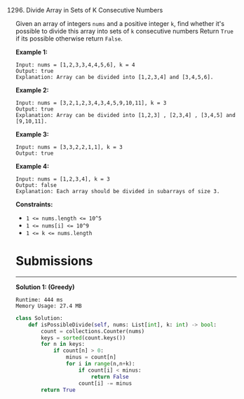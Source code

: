 1296. Divide Array in Sets of K Consecutive Numbers

Given an array of integers `nums` and a positive integer `k`, find whether it's possible to divide this array into sets of `k` consecutive numbers
Return `True` if its possible otherwise return `False`.

 

**Example 1:**
```
Input: nums = [1,2,3,3,4,4,5,6], k = 4
Output: true
Explanation: Array can be divided into [1,2,3,4] and [3,4,5,6].
```

**Example 2:**
```
Input: nums = [3,2,1,2,3,4,3,4,5,9,10,11], k = 3
Output: true
Explanation: Array can be divided into [1,2,3] , [2,3,4] , [3,4,5] and [9,10,11].
```

**Example 3:**
```
Input: nums = [3,3,2,2,1,1], k = 3
Output: true
```

**Example 4:**
```
Input: nums = [1,2,3,4], k = 3
Output: false
Explanation: Each array should be divided in subarrays of size 3.
```

**Constraints:**

* `1 <= nums.length <= 10^5`
* `1 <= nums[i] <= 10^9`
* `1 <= k <= nums.length`

# Submissions
---
**Solution 1: (Greedy)**
```
Runtime: 444 ms
Memory Usage: 27.4 MB
```
```python
class Solution:
    def isPossibleDivide(self, nums: List[int], k: int) -> bool:
        count = collections.Counter(nums)
        keys = sorted(count.keys())
        for n in keys:
            if count[n] > 0:
                minus = count[n]
                for i in range(n,n+k):
                    if count[i] < minus:
                        return False
                    count[i] -= minus
        return True
```